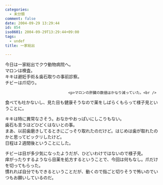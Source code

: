 ```yaml
---
categories:
  - 未分類
comment: false
date: 2004-09-29 13:29:44
id: 854
iso8601: 2004-09-29T13:29:44+09:00
tags:
  - undef
title: 一家総出

---
```


<div class="entry-body">
                                 <p>今日は一家総出でクウ動物病院へ。<br />
マロンは検査。<br />
キキは避妊手術＆歯石取りの事前診察。<br />
チビーは爪切り。</p>
                              
                                 <p>マロンの肝臓の数値はかなり減っていた。<br />
食べても吐かないし、見た目も健康そうなので薬をしばらくもらって様子見ということに。</p>

<p>キキは特に異常なさそう。おなかやおっぱいにしこりもない。<br />
歯石も言うほどひどくはないとの事。<br />
まあ、以前歯磨きしてるときにごっそり取れたのだけど。はじめは歯が取れたのかと思ってビックリしたけど。<br />
日程は２週間後ということにした。</p>

<p>チビーは目が多少気になったようだが、ひどいわけではないので様子見。<br />
痒がったりするようなら目薬を処方するということで、今回は何もなし。爪だけを切ってもらった。<br />
慣れれば自分でもできるということだが、動くので指ごと切りそうで怖いのでいつもお願いしているのだ。</p>
                              </div>    	